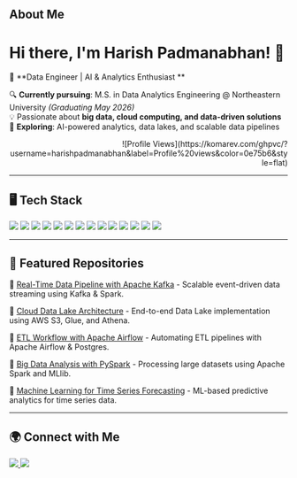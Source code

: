 <!--
**harish2412/harish2412** is a ✨ _special_ ✨ repository because its `README.md` (this file) appears on your GitHub profile.

Here are some ideas to get you started:

- 🔭 I’m currently working on ...
- 🌱 I’m currently learning ...
- 👯 I’m looking to collaborate on ...
- 🤔 I’m looking for help with ...
- 💬 Ask me about ...
- 📫 How to reach me: ...
- 😄 Pronouns: ...
- ⚡ Fun fact: ...
-->

## About Me

# Hi there, I'm Harish Padmanabhan! 👋  
🚀 **Data Engineer | AI & Analytics Enthusiast **  

🔍 **Currently pursuing**: M.S. in Data Analytics Engineering @ Northeastern University *(Graduating May 2026)*  
💡 Passionate about **big data, cloud computing, and data-driven solutions**  
🌱 **Exploring**: AI-powered analytics, data lakes, and scalable data pipelines    

<p align="right"> ![Profile Views](https://komarev.com/ghpvc/?username=harishpadmanabhan&label=Profile%20views&color=0e75b6&style=flat) </p>

---

## 🖥️ Tech Stack

<p align="left">
  <img src="https://img.shields.io/badge/Python-3776AB?style=for-the-badge&logo=python&logoColor=white" />
  <img src="https://img.shields.io/badge/SQL-4479A1?style=for-the-badge&logo=mysql&logoColor=white" />
  <img src="https://img.shields.io/badge/AWS-FF9900?style=for-the-badge&logo=amazonaws&logoColor=white" />
  <img src="https://img.shields.io/badge/Azure-0078D4?style=for-the-badge&logo=microsoftazure&logoColor=white" />
  <img src="https://img.shields.io/badge/Spark-E25A1C?style=for-the-badge&logo=apachespark&logoColor=white" />
  <img src="https://img.shields.io/badge/Kafka-231F20?style=for-the-badge&logo=apachekafka&logoColor=white" />
  <img src="https://img.shields.io/badge/PowerBI-F2C811?style=for-the-badge&logo=powerbi&logoColor=black" />
  <img src="https://img.shields.io/badge/Tableau-E97627?style=for-the-badge&logo=tableau&logoColor=white" />
  <img src="https://img.shields.io/badge/Java-007396?style=for-the-badge&logo=java&logoColor=white" />
  <img src="https://img.shields.io/badge/C++-00599C?style=for-the-badge&logo=c%2B%2B&logoColor=white" />
  <img src="https://img.shields.io/badge/MySQL-4479A1?style=for-the-badge&logo=mysql&logoColor=white" />
  <img src="https://img.shields.io/badge/PostgreSQL-336791?style=for-the-badge&logo=postgresql&logoColor=white" />
  <img src="https://img.shields.io/badge/MongoDB-47A248?style=for-the-badge&logo=mongodb&logoColor=white" />
  <img src="https://img.shields.io/badge/Git-F05032?style=for-the-badge&logo=git&logoColor=white" />
</p>

---

## 📌 Featured Repositories

🔹 [Real-Time Data Pipeline with Apache Kafka](https://github.com/harishpadmanabhan/kafka-pipeline) - Scalable event-driven data streaming using Kafka & Spark.

🔹 [Cloud Data Lake Architecture](https://github.com/harishpadmanabhan/cloud-data-lake) - End-to-end Data Lake implementation using AWS S3, Glue, and Athena.

🔹 [ETL Workflow with Apache Airflow](https://github.com/harishpadmanabhan/etl-airflow) - Automating ETL pipelines with Apache Airflow & Postgres.

🔹 [Big Data Analysis with PySpark](https://github.com/harishpadmanabhan/pyspark-analysis) - Processing large datasets using Apache Spark and MLlib.

🔹 [Machine Learning for Time Series Forecasting](https://github.com/harishpadmanabhan/time-series-ml) - ML-based predictive analytics for time series data.

---

## 🌍 Connect with Me

<p align="left">
  <a href="mailto:padmanabhan.h@northeastern.edu" target="_blank">
    <img src="https://img.shields.io/badge/Email-D14836?style=for-the-badge&logo=gmail&logoColor=white" />
  </a>
  <a href="https://www.linkedin.com/in/hp24/" target="_blank">
    <img src="https://img.shields.io/badge/LinkedIn-0077B5?style=for-the-badge&logo=linkedin&logoColor=white" />
  </a>
</p>
